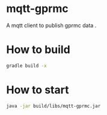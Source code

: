 # mqtt-gprmc
A mqtt client to publish gprmc data .

# How to build

```bash
gradle build -x
```

# How to start

```bash
java -jar build/libs/mqtt-gprmc.jar
```
